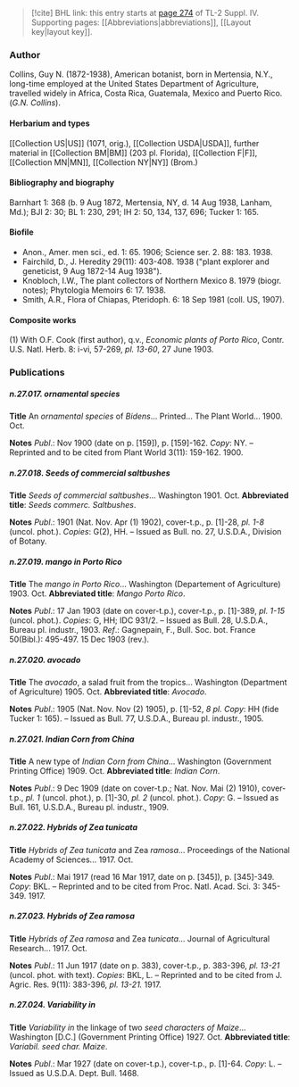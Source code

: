 > [!cite] BHL link: this entry starts at [page 274](https://www.biodiversitylibrary.org/item/103860#page/284/mode/1up) of TL-2 Suppl. IV.
> Supporting pages: [[Abbreviations|abbreviations]], [[Layout key|layout key]].

### Author

Collins, Guy N. (1872-1938), American botanist, born in Mertensia, N.Y., long-time employed at the United States Department of Agriculture, travelled widely in Africa, Costa Rica, Guatemala, Mexico and Puerto Rico. (*G.N. Collins*).

#### Herbarium and types

[[Collection US|US]] (1071, orig.), [[Collection USDA|USDA]], further material in [[Collection BM|BM]] (203 pl. Florida), [[Collection F|F]], [[Collection MN|MN]], [[Collection NY|NY]] (Brom.)

#### Bibliography and biography

Barnhart 1: 368 (b. 9 Aug 1872, Mertensia, NY, d. 14 Aug 1938, Lanham, Md.); BJI 2: 30; BL 1: 230, 291; IH 2: 50, 134, 137, 696; Tucker 1: 165.

#### Biofile

- Anon., Amer. men sci., ed. 1: 65. 1906; Science ser. 2. 88: 183. 1938.
- Fairchild, D., J. Heredity 29(11): 403-408. 1938 ("plant explorer and geneticist, 9 Aug 1872-14 Aug 1938").
- Knobloch, I.W., The plant collectors of Northern Mexico 8. 1979 (biogr. notes); Phytologia Memoirs 6: 17. 1938.
- Smith, A.R., Flora of Chiapas, Pteridoph. 6: 18 Sep 1981 (coll. US, 1907).

#### Composite works

(1) With O.F. Cook (first author), q.v., *Economic plants of Porto Rico*, Contr. U.S. Natl. Herb. 8: i-vi, 57-269, *pl. 13-60*, 27 June 1903.

### Publications

##### n.27.017. ornamental species

**Title**
An *ornamental species* of *Bidens*... Printed... The Plant World... 1900. Oct.

**Notes**
*Publ*.: Nov 1900 (date on p. \[159\]), p. \[159\]-162. *Copy*: NY. – Reprinted and to be cited from Plant World 3(11): 159-162. 1900.

##### n.27.018. Seeds of commercial saltbushes

**Title**
*Seeds of commercial saltbushes*... Washington 1901. Oct.
**Abbreviated title**: *Seeds commerc. Saltbushes*.

**Notes**
*Publ*.: 1901 (Nat. Nov. Apr (1) 1902), cover-t.p., p. \[1\]-28, *pl. 1-8* (uncol. phot.). *Copies*: G(2), HH. – Issued as Bull. no. 27, U.S.D.A., Division of Botany.

##### n.27.019. mango in Porto Rico

**Title**
The *mango in Porto Rico*... Washington (Departement of Agriculture) 1903. Oct.
**Abbreviated title**: *Mango Porto Rico*.

**Notes**
*Publ*.: 17 Jan 1903 (date on cover-t.p.), cover-t.p., p. \[1\]-389, *pl. 1-15* (uncol. phot.). *Copies*: G, HH; IDC 931/2. – Issued as Bull. 28, U.S.D.A., Bureau pl. industr., 1903.
*Ref*.: Gagnepain, F., Bull. Soc. bot. France 50(Bibl.): 495-497. 15 Dec 1903 (rev.).

##### n.27.020. avocado

**Title**
The *avocado*, a salad fruit from the tropics... Washington (Department of Agriculture) 1905. Oct.
**Abbreviated title**: *Avocado*.

**Notes**
*Publ*.: 1905 (Nat. Nov. Nov (2) 1905), p. \[1\]-52, *8 pl. Copy*: HH (fide Tucker 1: 165). – Issued as Bull. 77, U.S.D.A., Bureau pl. industr., 1905.

##### n.27.021. Indian Corn from China

**Title**
A new type of *Indian Corn from China*... Washington (Government Printing Office) 1909. Oct.
**Abbreviated title**: *Indian Corn*.

**Notes**
*Publ*.: 9 Dec 1909 (date on cover-t.p.; Nat. Nov. Mai (2) 1910), cover-t.p., *pl. 1* (uncol. phot.), p. \[1\]-30, *pl. 2* (uncol. phot.). *Copy*: G. – Issued as Bull. 161, U.S.D.A., Bureau pl. industr., 1909.

##### n.27.022. Hybrids of Zea tunicata

**Title**
*Hybrids of Zea tunicata* and Zea *ramosa*... Proceedings of the National Academy of Sciences... 1917. Oct.

**Notes**
*Publ*.: Mai 1917 (read 16 Mar 1917, date on p. \[345\]), p. \[345\]-349. *Copy*: BKL. – Reprinted and to be cited from Proc. Natl. Acad. Sci. 3: 345-349. 1917.

##### n.27.023. Hybrids of Zea ramosa

**Title**
*Hybrids of Zea ramosa* and Zea *tunicata*... Journal of Agricultural Research... 1917. Oct.

**Notes**
*Publ*.: 11 Jun 1917 (date on p. 383), cover-t.p., p. 383-396, *pl. 13-21* (uncol. phot. with text).
*Copies*: BKL, L. – Reprinted and to be cited from J. Agric. Res. 9(11): 383-396, *pl. 13-21.* 1917.

##### n.27.024. Variability in

**Title**
*Variability in* the linkage of two *seed characters of Maize*... Washington \[D.C.\] (Government Printing Office) 1927. Oct.
**Abbreviated title**: *Variabil. seed char. Maize*.

**Notes**
*Publ*.: Mar 1927 (date on cover-t.p.), cover-t.p., p. \[1\]-64. *Copy*: L. – Issued as U.S.D.A. Dept. Bull. 1468.

